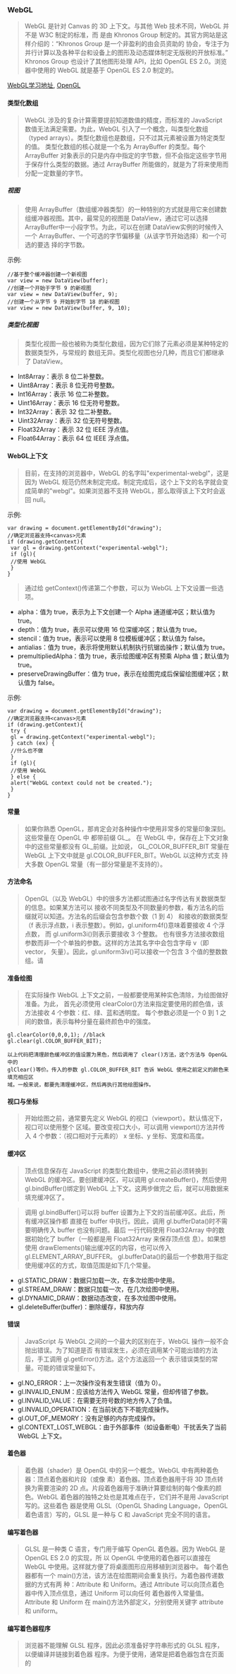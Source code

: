 ### WebGL
> WebGL 是针对 Canvas 的 3D 上下文。与其他 Web 技术不同，WebGL 并不是 W3C 制定的标准，而
是由 Khronos Group 制定的。其官方网站是这样介绍的：“Khronos Group 是一个非盈利的由会员资助的
协会，专注于为并行计算以及各种平台和设备上的图形及动态媒体制定无版税的开放标准。” Khronos
Group 也设计了其他图形处理 API，比如 OpenGL ES 2.0。浏览器中使用的 WebGL 就是基于 OpenGL ES
2.0 制定的。

[WebGL学习地址](www.learningwebgl.com),
[OpenGL](www.opengl.org)

#### 类型化数组
> WebGL 涉及的复杂计算需要提前知道数值的精度，而标准的 JavaScript 数值无法满足需要。为此，WebGL 引入了一个概念，叫类型化数组（typed arrays）。类型化数组也是数组，只不过其元素被设置为特定类型的值。
> 类型化数组的核心就是一个名为 ArrayBuffer 的类型。每个 ArrayBuffer 对象表示的只是内存中指定的字节数，但不会指定这些字节用于保存什么类型的数据。通过 ArrayBuffer 所能做的，就是为了将来使用而分配一定数量的字节。

##### 视图
> 使用 ArrayBuffer（数组缓冲器类型）的一种特别的方式就是用它来创建数组缓冲器视图。其中，最常见的视图是 DataView，通过它可以选择 ArrayBuffer中一小段字节。为此，可以在创建 DataView实例的时候传入一个 ArrayBuffer、一个可选的字节偏移量（从该字节开始选择）和一个可选的要选
择的字节数。

示例:
```
//基于整个缓冲器创建一个新视图
var view = new DataView(buffer);
//创建一个开始于字节 9 的新视图
var view = new DataView(buffer, 9);
//创建一个从字节 9 开始到字节 18 的新视图
var view = new DataView(buffer, 9, 10); 
```

##### 类型化视图
> 类型化视图一般也被称为类型化数组，因为它们除了元素必须是某种特定的数据类型外，与常规的
数组无异。类型化视图也分几种，而且它们都继承了 DataView。
    
 - Int8Array：表示 8 位二补整数。
 - Uint8Array：表示 8 位无符号整数。
 - Int16Array：表示 16 位二补整数。
 - Uint16Array：表示 16 位无符号整数。
 - Int32Array：表示 32 位二补整数。
 - Uint32Array：表示 32 位无符号整数。
 - Float32Array：表示 32 位 IEEE 浮点值。
 - Float64Array：表示 64 位 IEEE 浮点值。

#### WebGL上下文
> 目前，在支持的浏览器中，WebGL 的名字叫"experimental-webgl"，这是因为 WebGL 规范仍然未制定完成。制定完成后，这个上下文的名字就会变成简单的"webgl"。如果浏览器不支持 WebGL，那么取得该上下文时会返回 null。

示例:
```
var drawing = document.getElementById("drawing");
//确定浏览器支持<canvas>元素
if (drawing.getContext){
 var gl = drawing.getContext("experimental-webgl");
 if (gl){
 //使用 WebGL
 }
} 
```
> 通过给 getContext()传递第二个参数，可以为 WebGL 上下文设置一些选项。

- alpha：值为 true，表示为上下文创建一个 Alpha 通道缓冲区；默认值为 true。
- depth：值为 true，表示可以使用 16 位深缓冲区；默认值为 true。
- stencil：值为 true，表示可以使用 8 位模板缓冲区；默认值为 false。
- antialias：值为 true，表示将使用默认机制执行抗锯齿操作；默认值为 true。
- premultipliedAlpha：值为 true，表示绘图缓冲区有预乘 Alpha 值；默认值为 true。
- preserveDrawingBuffer：值为 true，表示在绘图完成后保留绘图缓冲区；默认值为 false。

示例:
```
var drawing = document.getElementById("drawing");
//确定浏览器支持<canvas>元素
if (drawing.getContext){
 try {
 gl = drawing.getContext("experimental-webgl");
 } catch (ex) {
 //什么也不做
 }
 if (gl){
 //使用 WebGL
 } else {
 alert("WebGL context could not be created.");
 }
} 
```
#### 常量
> 如果你熟悉 OpenGL，那肯定会对各种操作中使用非常多的常量印象深刻。这些常量在 OpenGL 中
都带前缀 GL_。 在 WebGL 中，保存在上下文对象中的这些常量都没有 GL_前缀。比如说，
GL_COLOR_BUFFER_BIT 常量在 WebGL 上下文中就是 gl.COLOR_BUFFER_BIT。WebGL 以这种方式支
持大多数 OpenGL 常量（有一部分常量是不支持的）。

#### 方法命名
> OpenGL（以及 WebGL）中的很多方法都试图通过名字传达有关数据类型的信息。如果某方法可以
接收不同类型及不同数量的参数，看方法名的后缀就可以知道。方法名的后缀会包含参数个数（1 到 4）
和接收的数据类型（f 表示浮点数，i 表示整数）。例如，gl.uniform4f()意味着要接收 4 个浮点数，
而 gl.uniform3i()则表示要接收 3 个整数。
也有很多方法接收数组参数而非一个个单独的参数。这样的方法其名字中会包含字母 v（即 vector，
矢量）。因此，gl.uniform3iv()可以接收一个包含 3 个值的整数数组。请

#### 准备绘图
> 在实际操作 WebGL 上下文之前，一般都要使用某种实色清除<canvas>，为绘图做好准备。为此，
首先必须使用 clearColor()方法来指定要使用的颜色值，该方法接收 4 个参数：红、绿、蓝和透明度。
每个参数必须是一个 0 到 1 之间的数值，表示每种分量在最终颜色中的强度。

```
gl.clearColor(0,0,0,1); //black
gl.clear(gl.COLOR_BUFFER_BIT);

以上代码把清理颜色缓冲区的值设置为黑色，然后调用了 clear()方法，这个方法与 OpenGL 中的
glClear()等价。传入的参数 gl.COLOR_BUFFER_BIT 告诉 WebGL 使用之前定义的颜色来填充相应区
域。一般来说，都要先清理缓冲区，然后再执行其他绘图操作。

```
#### 视口与坐标
> 开始绘图之前，通常要先定义 WebGL 的视口（viewport）。默认情况下，视口可以使用整个<canvas>
区域。要改变视口大小，可以调用 viewport()方法并传入 4 个参数：（视口相对于<canvas>元素的）
x 坐标、y 坐标、宽度和高度。

####  缓冲区
> 顶点信息保存在 JavaScript 的类型化数组中，使用之前必须转换到 WebGL 的缓冲区。要创建缓冲区，可以调用 gl.createBuffer()，然后使用 gl.bindBuffer()绑定到 WebGL 上下文。这两步做完之
后，就可以用数据来填充缓冲区了。

> 调用 gl.bindBuffer()可以将 buffer 设置为上下文的当前缓冲区。此后，所有缓冲区操作都
直接在 buffer 中执行。因此，调用 gl.bufferData()时不需要明确传入 buffer 也没有问题。最后
一行代码使用 Float32Array 中的数据初始化了 buffer（一般都是用 Float32Array 来保存顶点信
息）。如果想使用 drawElements()输出缓冲区的内容，也可以传入 gl.ELEMENT_ARRAY_BUFFER。
gl.bufferData()的最后一个参数用于指定使用缓冲区的方式，取值范围是如下几个常量。

-  gl.STATIC_DRAW：数据只加载一次，在多次绘图中使用。
-  gl.STREAM_DRAW：数据只加载一次，在几次绘图中使用。
-  gl.DYNAMIC_DRAW：数据动态改变，在多次绘图中使用。
-  gl.deleteBuffer(buffer)：删除缓存，释放内存


#### 错误
> JavaScript 与 WebGL 之间的一个最大的区别在于，WebGL 操作一般不会抛出错误。为了知道是否
有错误发生，必须在调用某个可能出错的方法后，手工调用 gl.getError()方法。这个方法返回一个
表示错误类型的常量。可能的错误常量如下。

- gl.NO_ERROR：上一次操作没有发生错误（值为 0）。
- gl.INVALID_ENUM：应该给方法传入 WebGL 常量，但却传错了参数。
- gl.INVALID_VALUE：在需要无符号数的地方传入了负值。
- gl.INVALID_OPERATION：在当前状态下不能完成操作。
- gl.OUT_OF_MEMORY：没有足够的内存完成操作。
- gl.CONTEXT_LOST_WEBGL：由于外部事件（如设备断电）干扰丢失了当前 WebGL 上下文。

####  着色器
> 着色器（shader）是 OpenGL 中的另一个概念。WebGL 中有两种着色器：顶点着色器和片段（或像
素）着色器。顶点着色器用于将 3D 顶点转换为需要渲染的 2D 点。片段着色器用于准确计算要绘制的每个像素的颜色。WebGL 着色器的独特之处也是其难点在于，它们并不是用 JavaScript 写的。这些着色
器是使用 GLSL（OpenGL Shading Language，OpenGL 着色语言）写的，GLSL 是一种与 C 和 JavaScript
完全不同的语言。

#### 编写着色器
> GLSL 是一种类 C 语言，专门用于编写 OpenGL 着色器。因为 WebGL 是 OpenGL ES 2.0 的实现，所
以 OpenGL 中使用的着色器可以直接在 WebGL 中使用。这样就方便了将桌面图形应用移植到浏览器中。
每个着色器都有一个 main()方法，该方法在绘图期间会重复执行。为着色器传递数据的方式有两
种：Attribute 和 Uniform。通过 Attribute 可以向顶点着色器中传入顶点信息，通过 Uniform 可以向任何
着色器传入常量值。Attribute 和 Uniform 在 main()方法外部定义，分别使用关键字 attribute 和
uniform。

#### 编写着色器程序
> 浏览器不能理解 GLSL 程序，因此必须准备好字符串形式的 GLSL 程序，以便编译并链接到着色器
程序。为便于使用，通常是把着色器包含在页面的<script>标签内，并为该标签指定一个自定义的 type
属性。由于无法识别 type 属性值，浏览器不会解析<script>标签中的内容，但这不影响你读写其中
的代码。

示例:

```
<script type="x-webgl/x-vertex-shader" id="vertexShader">
    attribute vec2 aVertexPosition;
    void main() {
     gl_Position = vec4(aVertexPosition, 0.0, 1.0);
    }
    </script>
    <script type="x-webgl/x-fragment-shader" id="fragmentShader">
    uniform vec4 uColor;
    void main() {
     gl_FragColor = uColor;
    }
</script> 
// 然后，可以通过 text 属性提取出<script>元素的内容：
var vertexGlsl = document.getElementById("vertexShader").text,
 fragmentGlsl = document.getElementById("fragmentShader").text;
 
// 创建着色器
// 要创建着色器对象，可以调用gl.createShader()方法并传入要创建的着色器类型（gl.VERTEX_SHADER 或 gl.FRAGMENT_SHADER）。编译着色器使用的是 gl.compileShader()。

var vertexShader = gl.createShader(gl.VERTEX_SHADER);
gl.shaderSource(vertexShader, vertexGlsl);
gl.compileShader(vertexShader);
var fragmentShader = gl.createShader(gl.FRAGMENT_SHADER);
gl.shaderSource(fragmentShader, fragmentGlsl);
gl.compileShader(fragmentShader); 

// 链接到着色器程序中。

var program = gl.createProgram();
gl.attachShader(program, vertexShader);
gl.attachShader(program, fragmentShader);
gl.linkProgram(program); 

//通知webGL使用这个程序
gl.useProgram(program); 
```

#### 为着色器传入值
> 前面定义的着色器都必须接收一个值才能工作。为了给着色器传入这个值，必须先找到要接收这个
值的变量。对于 Uniform 变量，可以使用 gl.getUniformLocation()，这个方法返回一个对象，表示
Uniform 变量在内存中的位置。然后可以基于变量的位置来赋值。

示例:
```
var uColor = gl.getUniformLocation(program, "uColor");
gl.uniform4fv(uColor, [0, 0, 0, 1]); 
//第一行代码从 program 中找到 Uniform 变量 uColor，返回了它在内存中的位置。第二行代码使用gl.uniform4fv()给 uColor 赋值。
```

#### 调试着色器和程序
>  WebGL 中的其他操作一样，着色器操作也可能会失败，而且也是静默失败。如果你想知道着色
器或程序执行中是否发生了错误，必须亲自询问 WebGL 上下文。

```
if (!gl.getShaderParameter(vertexShader, gl.COMPILE_STATUS)){
 alert(gl.getShaderInfoLog(vertexShader));
} 
```

#### 绘图
> WebGL 只能绘制三种形状：点、线和三角。其他所有形状都是由这三种基本形状合成之后，再绘
制到三维空间中的。执行绘图操作要调用 gl.drawArrays()或 gl.drawElements()方法，前者用于
数组缓冲区，后者用于元素数组缓冲区。

> gl.drawArrays()或 gl.drawElements()的第一个参数都是一个常量，表示要绘制的形状。可
取值的常量范围包括以下这些。

- gl.POINTS：将每个顶点当成一个点来绘制。
- gl.LINES：将数组当成一系列顶点，在这些顶点间画线。每个顶点既是起点也是终点，因此数
组中必须包含偶数个顶点才能完成绘制。
- gl.LINE_LOOP：将数组当成一系列顶点，在这些顶点间画线。线条从第一个顶点到第二个顶点，
再从第二个顶点到第三个顶点，依此类推，直至最后一个顶点。然后再从最后一个顶点到第一
个顶点画一条线。结果就是一个形状的轮廓。
- gl.LINE_STRIP：除了不画最后一个顶点与第一个顶点之间的线之外，其他与 gl.LINE_LOOP
相同。
- gl.TRIANGLES：将数组当成一系列顶点，在这些顶点间绘制三角形。除非明确指定，每个三角
形都单独绘制，不与其他三角形共享顶点。
- gl.TRIANGLES_STRIP：除了将前三个顶点之后的顶点当作第三个顶点与前两个顶点共同构成
一个新三角形外，其他都与 gl.TRIANGLES 相同。例如，如果数组中包含 A、B、C、D 四个顶
点，则第一个三角形连接 ABC，而第二个三角形连接 BCD。
- gl. TRIANGLES_FAN：除了将前三个顶点之后的顶点当作第三个顶点与前一个顶点及第一个顶
点共同构成一个新三角形外，其他都与 gl.TRIANGLES 相同。例如，如果数组中包含 A、B、C、
D 四个顶点，则第一个三角形连接 ABC，而第二个三角形连接 ACD。

#### 纹理
> WebGL 的纹理可以使用 DOM 中的图像。要创建一个新纹理，可以调用 gl.createTexture()，
然后再将一幅图像绑定到该纹理。如果图像尚未加载到内存中，可能需要创建一个 Image 对象的实例，
以便动态加载图像。图像加载完成之前，纹理不会初始化，因此，必须在 load 事件触发后才能设置纹
理。

示例:
```
var image = new Image(),
 texture;
image.src = "smile.gif";
image.onload = function(){
 texture = gl.createTexture();
 gl.bindTexture(gl.TEXTURE_2D, texture);
 gl.pixelStorei(gl.UNPACK_FLIP_Y_WEBGL, true);
 gl.texImage2D(gl.TEXTURE_2D, 0, gl.RGBA, gl.RGBA, gl.UNSIGNED_BYTE, image);
 gl.texParameteri(gl.TEXTURE_2D, gl.TEXTURE_MAG_FILTER, gl.NEAREST);
 gl.texParameteri(gl.TEXTURE_2D, gl.TEXTURE_MIN_FILTER, gl.NEAREST);
 //清除当前纹理
 gl.bindTexture(gl.TEXTURE_2D, null);
} 
```

#### 读取像素
> 与 2D 上下文 类似，通过 WebGL 上下文也能读取像素值。读取像素值的方法 readPixels()与
OpenGL 中的同名方法只有一点不同，即最后一个参数必须是类型化数组。像素信息是从帧缓冲区读取的，然后保存在类型化数组中。readPixels()方法的参数有：x、y、宽度、高度、图像格式、数据类
型和类型化数组。前 4 个参数指定读取哪个区域中的像素。图像格式参数几乎总是 gl.RGBA。数据类型
参数用于指定保存在类型化数组中的数据的类型，但有以下限制。

- 如果类型是 gl.UNSIGNED_BYTE，则类型化数组必须是 Uint8Array。
- 如果类型是 gl.UNSIGNED_SHORT_5_6_5、gl.UNSIGNED_SHORT_4_4_4_4 或 gl.UNSIGNED_
SHORT_5_5_5_1，则类型化数组必须是 Uint16Array。